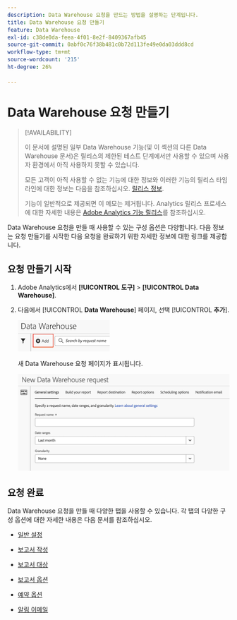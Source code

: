 ```yaml
---
description: Data Warehouse 요청을 만드는 방법을 설명하는 단계입니다.
title: Data Warehouse 요청 만들기
feature: Data Warehouse
exl-id: c38de0da-feea-4f01-8e2f-8409367afb45
source-git-commit: 0abf0c76f38b481c0b72d113fe49e0da03ddd8cd
workflow-type: tm+mt
source-wordcount: '215'
ht-degree: 26%

---
```


# Data Warehouse 요청 만들기

>[!AVAILABILITY]
>
>이 문서에 설명된 일부 Data Warehouse 기능(및 이 섹션의 다른 Data Warehouse 문서)은 릴리스의 제한된 테스트 단계에서만 사용할 수 있으며 사용자 환경에서 아직 사용하지 못할 수 있습니다.
>
>모든 고객이 아직 사용할 수 없는 기능에 대한 정보와 이러한 기능의 릴리스 타임라인에 대한 정보는 다음을 참조하십시오. [릴리스 정보](/help/release-notes/latest.md).
>
>기능이 일반적으로 제공되면 이 메모는 제거됩니다. Analytics 릴리스 프로세스에 대한 자세한 내용은 [Adobe Analytics 기능 릴리스](/help/release-notes/releases.md)를 참조하십시오.

Data Warehouse 요청을 만들 때 사용할 수 있는 구성 옵션은 다양합니다. 다음 정보는 요청 만들기를 시작한 다음 요청을 완료하기 위한 자세한 정보에 대한 링크를 제공합니다.

## 요청 만들기 시작

1. Adobe Analytics에서 **[!UICONTROL 도구]** > **[!UICONTROL Data Warehouse]**.

1. 다음에서 [!UICONTROL **Data Warehouse**] 페이지, 선택 [!UICONTROL **추가**].

   ![요청을 추가하는 버튼](assets/dw-add-request.png)

   새 Data Warehouse 요청 페이지가 표시됩니다.

   ![일반 설정 탭](assets/dw-general-settings.png)

## 요청 완료

Data Warehouse 요청을 만들 때 다양한 탭을 사용할 수 있습니다. 각 탭의 다양한 구성 옵션에 대한 자세한 내용은 다음 문서를 참조하십시오.

* [일반 설정](/help/export/data-warehouse/create-request/dw-general-settings.md)

* [보고서 작성](/help/export/data-warehouse/create-request/dw-request-build-report.md)

* [보고서 대상](/help/export/data-warehouse/create-request/dw-request-report-destinations.md)

* [보고서 옵션](/help/export/data-warehouse/create-request/dw-request-report-options.md)

* [예약 옵션](/help/export/data-warehouse/create-request/dw-request-scheduling.md)

* [알림 이메일](/help/export/data-warehouse/create-request/dw-request-email.md)
